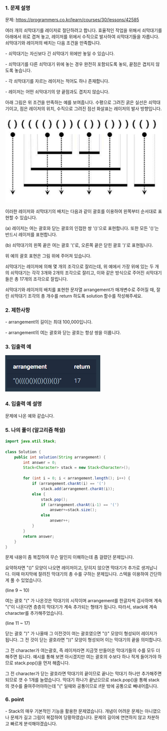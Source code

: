 ### 1. 문제 설명

문제: https://programmers.co.kr/learn/courses/30/lessons/42585

여러 개의 쇠막대기를 레이저로 절단하려고 합니다. 효율적인 작업을 위해서 쇠막대기를 아래에서 위로 겹쳐 놓고, 레이저를 위에서 수직으로 발사하여 쇠막대기들을 자릅니다. 쇠막대기와 레이저의 배치는 다음 조건을 만족합니다.



\- 쇠막대기는 자신보다 긴 쇠막대기 위에만 놓일 수 있습니다.

\- 쇠막대기를 다른 쇠막대기 위에 놓는 경우 완전히 포함되도록 놓되, 끝점은 겹치지 않도록 놓습니다.

\- 각 쇠막대기를 자르는 레이저는 적어도 하나 존재합니다.

\- 레이저는 어떤 쇠막대기의 양 끝점과도 겹치지 않습니다.



아래 그림은 위 조건을 만족하는 예를 보여줍니다. 수평으로 그려진 굵은 실선은 쇠막대기이고, 점은 레이저의 위치, 수직으로 그려진 점선 화살표는 레이저의 발사 방향입니다.







![[프로그래머스/코딩테스트 고득점 Kit/스택/큐#1] 쇠막대기 (Java)](md-images/992E04445C33439715.png)





이러한 레이저와 쇠막대기의 배치는 다음과 같이 괄호를 이용하여 왼쪽부터 순서대로 표현할 수 있습니다.



(a) 레이저는 여는 괄호와 닫는 괄호의 인접한 쌍 '()'으로 표현합니다. 또한 모든 '()'는 반드시 레이저를 표현합니다.



(b) 쇠막대기의 왼쪽 끝은 여는 괄호 '('로, 오른쪽 끝은 닫힌 괄호 ')'로 표현됩니다.

위 예의 괄호 표현은 그림 위에 주어져 있습니다.



쇠막대기는 레이저에 의해 몇 개의 조각으로 잘리는데, 위 예에서 가장 위에 있는 두 개의 쇠막대기는 각각 3개와 2개의 조각으로 잘리고, 이와 같은 방식으로 주어진 쇠막대기들은 총 17개의 조각으로 잘립니다.



쇠막대기와 레이저의 배치를 표현한 문자열 arrangement가 매개변수로 주어질 때, 잘린 쇠막대기 조각의 총 개수를 return 하도록 solution 함수를 작성해주세요.

### 2. 제한사항

\- arrangement의 길이는 최대 100,000입니다.

\- arrangement의 여는 괄호와 닫는 괄호는 항상 쌍을 이룹니다.



### 3. 입출력 예

![[프로그래머스/코딩테스트 고득점 Kit/스택/큐#1] 쇠막대기 (Java)](md-images/992A894C5C3343E607.png)



### 4. 입출력 예 설명

문제에 나온 예와 같습니다.



### 5. 나의 풀이 (알고리즘 해설)

```JAVA
import java.util.Stack;
 
class Solution {
    public int solution(String arrangement) {
        int answer = 0;
        Stack<Character> stack = new Stack<Character>();
        
        for (int i = 0; i < arrangement.length(); i++) {
            if (arrangement.charAt(i) == '(')
                stack.add(arrangement.charAt(i));
            else {
                stack.pop();
                if (arrangement.charAt(i-1) == '(')
                    answer+=stack.size();
                else
                    answer++;
            }
        }
        return answer;
    }
}
```

문제 내용이 좀 복잡하여 무슨 말인지 이해하는데 좀 걸렸던 문제입니다.

요약하자면 "()" 모양이 나오면 레이저이고, 닫히지 않으면 막대기가 추가로 생겨납니다. 이때 마지막에 잘려진 막대기의 총 수를 구하는 문제입니다. 스텍을 이용하여 간단하게 풀 수 있었습니다.



(line 9 ~ 10)

여는 괄호 "(" 가 나온것은 막대기의 시작이며 arrangement를 한글자씩 검사하며 계속 "("이 나온다면 층층히 막대기가 계속 추가되는 형태가 됩니다. 따라서, stack에 계속 character를 추가해주었습니다.



(line 11 ~ 17)

닫는 괄호 ")" 가 나올때 그 이전것이 여는 괄호였으면 "()" 모양이 형성되어 레이저가 됩니다. 그 전 것이 닫는 괄호라면 "))" 모양이 형성되어 이는 막대기의 끝을 의미합니다. 



그 전 character가 여는괄호, 즉 레이저라면 지금껏 만들어온 막대기들의 수를 모두 더해주면 됩니다. 예시를 통해 보면 아시겠지만 여는 괄호의 수보다 하나 적게 들어가야 하므로 stack.pop()을 먼저 해줍니다. 



그 전 character가 닫는 괄호라면 막대기의 끝이므로 끝나는 막대기 하나만 추가해주면 되므로 갯 수 1개를 늘렸습니다. 막대기 하나가 끝났으므로 stack.pop()을 통해 stack의 갯수를 줄여주어야하는데 "(" 일때와 공통이므로 if문 밖에 공통으로 빼내어줍니다.

### 6. point

\- Stack의 매우 기본적인 기능을 활용한 문제였습니다. 개념이 어려운 문제는 아니였으나 문제가 길고 그림이 복잡하여 당황하였습니다. 문제의 길이에 연연하지 않고 차분하고 빠르게 분석해야겠습니다.